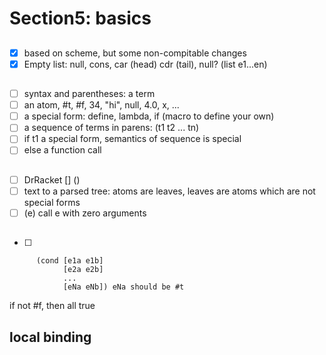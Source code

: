 # Section5: basics

## 
- [X] based on scheme, but some non-compitable changes
- [X] Empty list: null, cons, car (head) cdr (tail), null? (list e1...en)

## 
- [ ] syntax and parentheses: a term
- [ ] an atom, #t, #f, 34, "hi", null, 4.0, x, ...
- [ ] a special form: define, lambda, if (macro to define your own)
- [ ] a sequence of terms in parens: (t1 t2 ... tn)
- [ ] if t1 a special form, semantics of sequence is special
- [ ] else a function call

## 
- [ ] DrRacket [] ()
- [ ] text to a parsed tree: atoms are leaves, leaves are atoms which are not special forms
- [ ] (e) call e with zero arguments

##
- [ ] 
```
      (cond [e1a e1b]
            [e2a e2b]
            ...
            [eNa eNb]) eNa should be #t
```
if not #f, then all true

## local binding

